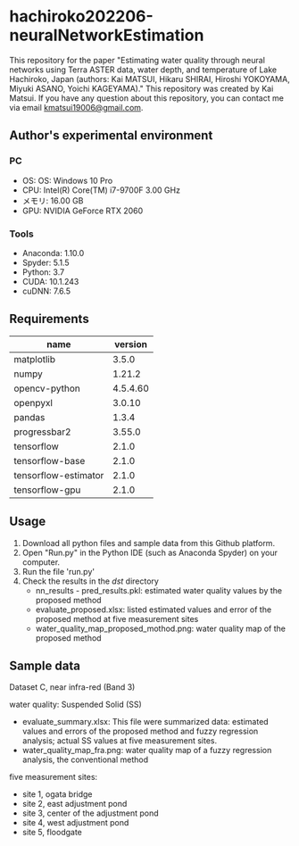 # hachiroko202206-neuralNetworkEstimation
This repository for the paper "Estimating water quality through neural networks using Terra ASTER data, water depth, and temperature of Lake Hachiroko, Japan (authors: Kai MATSUI, Hikaru SHIRAI, Hiroshi YOKOYAMA, Miyuki ASANO, Yoichi KAGEYAMA)."
This repository was created by Kai Matsui. If you have any question about this repository, you can contact me via email kmatsui19006@gmail.com.

## Author's experimental environment

### PC

- OS: OS: Windows 10 Pro
- CPU: Intel(R) Core(TM) i7-9700F 3.00 GHz
- メモリ: 16.00 GB
- GPU: NVIDIA GeForce RTX 2060

### Tools

- Anaconda: 1.10.0
- Spyder: 5.1.5
- Python: 3.7
- CUDA: 10.1.243
- cuDNN: 7.6.5

## Requirements

| name                 | version  |
| -------------------- | -------- |
| matplotlib           | 3.5.0    |
| numpy                | 1.21.2   |
| opencv-python        | 4.5.4.60 |
| openpyxl             | 3.0.10   |
| pandas               | 1.3.4    |
| progressbar2         | 3.55.0   |
| tensorflow           | 2.1.0    |
| tensorflow-base      | 2.1.0    |
| tensorflow-estimator | 2.1.0    |
| tensorflow-gpu       | 2.1.0    |

## Usage

1. Download all python files and sample data from this Github platform.
2. Open "Run.py" in the Python IDE (such as Anaconda Spyder) on your computer.
3. Run the file 'run.py'
4. Check the results in the *dst* directory
   - nn_results - pred_results.pkl: estimated water quality values by the proposed method
   - evaluate_proposed.xlsx: listed estimated values and error of the proposed method at five measurement sites
   - water_quality_map_proposed_mothod.png: water quality map of the proposed method

## Sample data

Dataset C, near infra-red (Band 3)

water quality: Suspended Solid (SS)

- evaluate_summary.xlsx: This file were summarized data: estimated values and errors of the proposed method and fuzzy regression analysis; actual SS values at five measurement sites.
- water_quality_map_fra.png: water quality map of a fuzzy regression analysis, the conventional method

five measurement sites: 
   - site 1, ogata bridge
   - site 2, east adjustment pond
   - site 3, center of the adjustment pond
   - site 4, west adjustment pond
   - site 5, floodgate        
